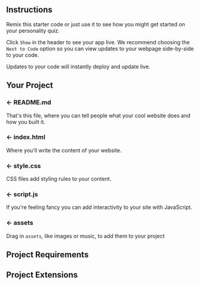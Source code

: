 ## Instructions

Remix this starter code or just use it to see how you might get started on your personality quiz.

Click `Show` in the header to see your app live. We recommend choosing the `Next to Code` option so you can view updates to your webpage side-by-side to your code. 

Updates to your code will instantly deploy and update live.


## Your Project

### ← README.md

That's this file, where you can tell people what your cool website does and how you built it.

### ← index.html

Where you'll write the content of your website. 

### ← style.css

CSS files add styling rules to your content.

### ← script.js

If you're feeling fancy you can add interactivity to your site with JavaScript.

### ← assets

Drag in `assets`, like images or music, to add them to your project

## Project Requirements



## Project Extensions



